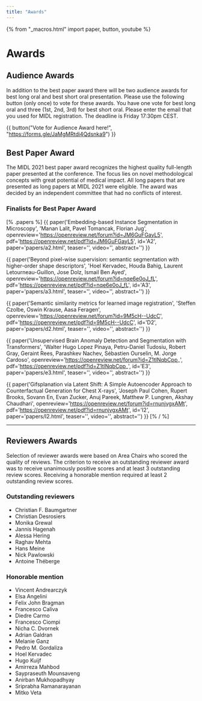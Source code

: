 ```yaml
---
title: "Awards"
---
```


{% from "_macros.html" import paper, button, youtube %}

# Awards

## Audience Awards

In addition to the best paper award there will be two audience awards for best long oral and best short oral presentation. Please use the following button (only once) to vote for these awards. You have one vote for best long oral and three (1st, 2nd, 3rd) for best short oral. Please enter the email that you used for MIDL registration. The deadline is Friday 17:30pm CEST. 

{{ button("Vote for Audience Award here!", "https://forms.gle/JaMgMRtdi4Qdsnka9") }}

## Best Paper Award

The MIDL 2021 best paper award recognizes the highest quality full-length paper presented at the conference. The focus lies on novel methodological concepts with great potential of medical impact. All long papers that are presented as long papers at MIDL 2021 were eligible. The award was decided by an independent committee that had no conflicts of interest.

### Finalists for Best Paper Award
[% .papers %]
{{ paper('Embedding-based Instance Segmentation in Microscopy',
        'Manan Lalit, Pavel Tomancak, Florian Jug',
        openreview='https://openreview.net/forum?id=JM6GuFGayL5',
        pdf='https://openreview.net/pdf?id=JM6GuFGayL5',
        id='A2',
        paper='papers/a2.html',
        teaser='',
        video='',
        abstract='')
}}

{{ paper('Beyond pixel-wise supervision: semantic segmentation with higher-order shape descriptors',
        'Hoel Kervadec, Houda Bahig, Laurent Letourneau-Guillon, Jose Dolz, Ismail Ben Ayed',
        openreview='https://openreview.net/forum?id=nqe6e0oJ_fL',
        pdf='https://openreview.net/pdf?id=nqe6e0oJ_fL',
        id='A3',
        paper='papers/a3.html',
        teaser='',
        video='',
        abstract='')
}}

{{ paper('Semantic similarity metrics for learned image registration',
        'Steffen Czolbe, Oswin Krause, Aasa Feragen',
        openreview='https://openreview.net/forum?id=9M5cH--UdcC',
        pdf='https://openreview.net/pdf?id=9M5cH--UdcC',
        id='D2',
        paper='papers/d2.html',
        teaser='',
        video='',
        abstract='')
}}

{{ paper('Unsupervised Brain Anomaly Detection and Segmentation with Transformers',
        'Walter Hugo Lopez Pinaya, Petru-Daniel Tudosiu, Robert Gray, Geraint Rees, Parashkev Nachev, Sébastien Ourselin, M. Jorge Cardoso',
        openreview='https://openreview.net/forum?id=Z1tlNqbCpp_',
        pdf='https://openreview.net/pdf?id=Z1tlNqbCpp_',
        id='E3',
        paper='papers/e3.html',
        teaser='',
        video='',
        abstract='')
}}

{{ paper('Gifsplanation via Latent Shift: A Simple Autoencoder Approach to Counterfactual Generation for Chest X-rays',
        'Joseph Paul Cohen, Rupert Brooks, Sovann En, Evan Zucker, Anuj Pareek, Matthew P. Lungren, Akshay Chaudhari',
        openreview='https://openreview.net/forum?id=rnunjvgxAMt',
        pdf='https://openreview.net/pdf?id=rnunjvgxAMt',
        id='I2',
        paper='papers/I2.html',
        teaser='',
        video='',
        abstract='')
}}
[% / %]

---

## Reviewers Awards

Selection of reviewer awards were based on Area Chairs who scored the quality of reviews. The criterion to receive an outstanding reviewer award was to receive unanimously positive scores and at least 3 outstanding review scores. Receiving a honorable mention required at least 2 outstanding review scores.

### Outstanding reviewers
* Christian F. Baumgartner
* Christian Desrosiers
* Monika Grewal
* Jannis Hagenah
* Alessa Hering
* Raghav Mehta
* Hans Meine
* Nick Pawlowski
* Antoine Théberge

### Honorable mention
* Vincent Andrearczyk
* Elsa Angelini
* Felix John Bragman
* Francesco Caliva
* Diedre Carmo
* Francesco Ciompi
* Nicha C. Dvornek
* Adrian Galdran
* Melanie Ganz
* Pedro M. Gordaliza
* Hoel Kervadec
* Hugo Kuijf
* Amirreza Mahbod
* Saypraseuth Mounsaveng
* Anirban Mukhopadhyay
* Sriprabha Ramanarayanan
* Mitko Veta
